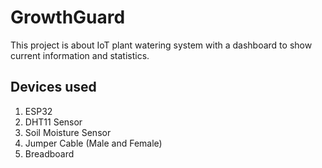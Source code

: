 # GrowthGuard
This project is about IoT plant watering system with a dashboard to show current information and statistics.

## Devices used
1. ESP32
2. DHT11 Sensor
3. Soil Moisture Sensor
4. Jumper Cable (Male and Female)
5. Breadboard
